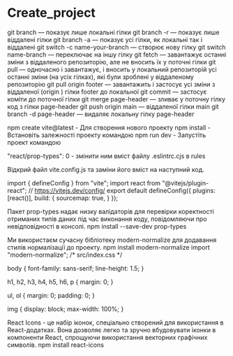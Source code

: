 # Create_project

git branch — показує лише локальні гілки
git branch -r — показує лише віддалені гілки
git branch -a — показує усі гілки, як локальні так і віддалені
git switch -c name-your-branch — створює нову гілку
git switch name-branch — переключає на іншу гілку
git fetch — завантажує останні зміни з віддаленого репозиторію, але не вносить їх у поточні гілки
git pull — одночасно і завантажує, і вносить у локальний репозиторій усі останні зміни (на усіх гілках), які були зроблені у віддаленому репозиторію
git pull origin footer — завантажить і застосує усі зміни з віддаленої (origin ) гілки footer до локальної
git commit — застосує коміти до поточної гілки
git merge page-header — зливає у поточну гілку код з гілки page-header
git push origin main — віддаленої гілки main
git branch -d page-header — видаляє локальну гілку page-header

npm create vite@latest - Для створення нового проекту
npm install - Встановіть залежності проекту командою
npm run dev - Запустіть проект командою 

"react/prop-types": 0 - змінити ним вміст файлу .eslintrc.cjs в rules

Відкрий файл vite.config.js та заміни його вміст на наступний код.

import { defineConfig } from "vite";
import react from "@vitejs/plugin-react";
// https://vitejs.dev/config/
export default defineConfig({
plugins: [react()],
build: {
sourcemap: true,
}
});  

Пакет prop-types надає низку валідаторів для перевірки коректності отриманих 
типів даних під час виконання коду, повідомляючи про невідповідності в консолі.
npm install --save-dev prop-types

Ми використаєм сучасну бібліотеку modern-normalize 
для додавання стилів нормалізації до проекту.
npm install modern-normalize
import "modern-normalize";
/* src/index.css */

body {
font-family: sans-serif;
line-height: 1.5;
}

h1,
h2,
h3,
h4,
h5,
h6,
p {
margin: 0;
}

ul,
ol {
margin: 0;
padding: 0;
}

img {
display: block;
max-width: 100%;
}

React Icons - це набір іконок, спеціально створений для використання в React-додатках. 
Вона дозволяє легко та зручно вбудовувати іконки в компоненти React, 
спрощуючи використання векторних графічних символів.
npm install react-icons







